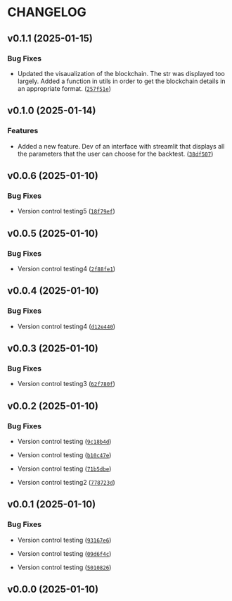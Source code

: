 # CHANGELOG


## v0.1.1 (2025-01-15)

### Bug Fixes

- Updated the visaualization of the blockchain. The str was displayed too largely. Added a function
  in utils in order to get the blockchain details in an appropriate format.
  ([`257f51e`](https://github.com/raphhhcor/python_project/commit/257f51e79d26cf4c9f3588fbb1f5a41130348f5a))


## v0.1.0 (2025-01-14)

### Features

- Added a new feature. Dev of an interface with streamlit that displays all the parameters that the
  user can choose for the backtest.
  ([`38df507`](https://github.com/raphhhcor/python_project/commit/38df507b9c2c1d9ef7ef82f57f018d4a907b3292))


## v0.0.6 (2025-01-10)

### Bug Fixes

- Version control testing5
  ([`18f79ef`](https://github.com/raphhhcor/python_project/commit/18f79ef9b6476e5dd88649309b78803895d3f5e6))


## v0.0.5 (2025-01-10)

### Bug Fixes

- Version control testing4
  ([`2f88fe1`](https://github.com/raphhhcor/python_project/commit/2f88fe155bb4c7cab684b461e4d699f14273d00e))


## v0.0.4 (2025-01-10)

### Bug Fixes

- Version control testing4
  ([`d12e440`](https://github.com/raphhhcor/python_project/commit/d12e440f0e9656c2a29bffee3b983d1ccc016315))


## v0.0.3 (2025-01-10)

### Bug Fixes

- Version control testing3
  ([`62f780f`](https://github.com/raphhhcor/python_project/commit/62f780f3cfe1ca2cce2965f5e4110e52c56e5422))


## v0.0.2 (2025-01-10)

### Bug Fixes

- Version control testing
  ([`9c18b4d`](https://github.com/raphhhcor/python_project/commit/9c18b4da982fb2fa3e25748377538bbb99ef56fb))

- Version control testing
  ([`b10c47e`](https://github.com/raphhhcor/python_project/commit/b10c47e3036292c4e08b5e0f77662a2c6784fe8f))

- Version control testing
  ([`71b5dbe`](https://github.com/raphhhcor/python_project/commit/71b5dbe284eee458a8354c33e7a15eed16859111))

- Version control testing2
  ([`778723d`](https://github.com/raphhhcor/python_project/commit/778723d99f84451611a07d4b6566efff46f430dd))


## v0.0.1 (2025-01-10)

### Bug Fixes

- Version control testing
  ([`93167e6`](https://github.com/raphhhcor/python_project/commit/93167e6bf9e9078553ae0d375e63bdef1e4910de))

- Version control testing
  ([`09d6f4c`](https://github.com/raphhhcor/python_project/commit/09d6f4c85891fe9c11f83e24f2bbfb27da56a46d))

- Version control testing
  ([`5010826`](https://github.com/raphhhcor/python_project/commit/5010826c103a7ac20e1abe97c4b2b2f435f3217f))


## v0.0.0 (2025-01-10)
